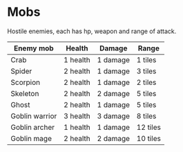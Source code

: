 # Mobs
Hostile enemies, each has hp, weapon and range of attack.

| Enemy mob      | Health   | Damage   | Range    |
| -------------- | -------- | -------- | -------- |
| Crab           | 1 health | 1 damage | 1 tiles  |
| Spider         | 2 health | 1 damage | 3 tiles  |
| Scorpion       | 2 health | 1 damage | 2 tiles  |
| Skeleton       | 2 health | 2 damage | 5 tiles  |
| Ghost          | 2 health | 1 damage | 5 tiles  |
| Goblin warrior | 3 health | 3 damage | 8 tiles  |
| Goblin archer  | 1 health | 1 damage | 12 tiles |
| Goblin mage    | 2 health | 2 damage | 10 tiles |
